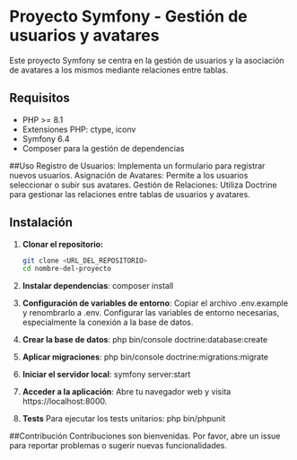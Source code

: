 # Proyecto Symfony - Gestión de usuarios y avatares

Este proyecto Symfony se centra en la gestión de usuarios y la asociación de avatares a los mismos mediante relaciones entre tablas.

## Requisitos

- PHP >= 8.1
- Extensiones PHP: ctype, iconv
- Symfony 6.4
- Composer para la gestión de dependencias

##Uso
Registro de Usuarios: Implementa un formulario para registrar nuevos usuarios.
Asignación de Avatares: Permite a los usuarios seleccionar o subir sus avatares.
Gestión de Relaciones: Utiliza Doctrine para gestionar las relaciones entre tablas de usuarios y avatares.

## Instalación

1. **Clonar el repositorio:**

   ```bash
   git clone <URL_DEL_REPOSITORIO>
   cd nombre-del-proyecto

2. **Instalar dependencias**:
composer install

3. **Configuración de variables de entorno**:
Copiar el archivo .env.example y renombrarlo a .env.
Configurar las variables de entorno necesarias, especialmente la conexión a la base de datos.

4. **Crear la base de datos**:
php bin/console doctrine:database:create

5. **Aplicar migraciones**:
php bin/console doctrine:migrations:migrate

6. **Iniciar el servidor local**:
symfony server:start

7. **Acceder a la aplicación**:
Abre tu navegador web y visita https://localhost:8000.

8. **Tests**
Para ejecutar los tests unitarios:
php bin/phpunit

##Contribución
Contribuciones son bienvenidas. Por favor, abre un issue para reportar problemas o sugerir nuevas funcionalidades.
